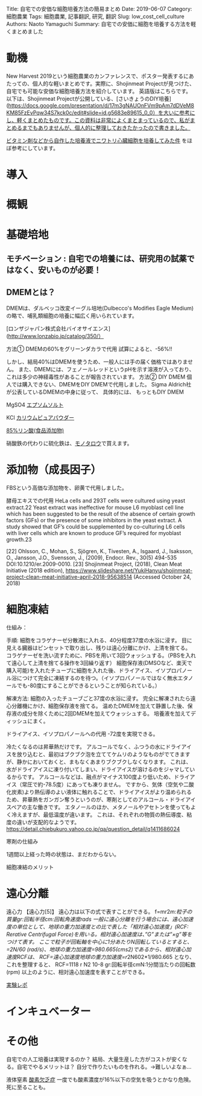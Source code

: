 Title: 自宅での安価な細胞培養方法の簡易まとめ
Date: 2019-06-07
Category: 細胞農業
Tags: 細胞農業, 記事翻訳, 研究, 翻訳
Slug: low_cost_cell_culture
Authors: Naoto Yamaguchi
Summary: 自宅での安価に細胞を培養する方法を軽くまとめました


# 動機
New Harvest 2019という細胞農業のカンファレンスで、ポスター発表するにあたっての、個人的な軽いまとめです。実際に、Shojinmeat Projectが見つけた、自宅でも可能な安価な細胞培養方法を紹介しています。
英語版はこちらです。以下は、Shojinmeat Projectが公開している、[さいきょうのDIY培養](https://docs.google.com/presentation/d/17m3gNAUOnFVm9pAm7dDVeM8KM85FzEvPqw34S7kck0c/edit#slide=id.g5683e89615_0_0）を大いに参考にし、軽くまとめたものです。この資料は非常によくまとまっているので、私がまとめるまでもありませんが、個人的に整理しておきたかったので書きました。

[ビタミン剤などから自作した培養液でニワトリ心臓細胞を培養してみた件](http://animescience.net/?p=3647)
をほぼ参考にしています。



# 導入


# 概観


# 基礎培地
## モチベーション : 自宅での培養には、研究用の試薬ではなく、安いものが必要！
## DMEMとは？
DMEMは、ダルベッコ改変イーグル培地(Dulbecco's Modifies Eagle Medium)の略で、哺乳類細胞の培養に幅広く用いられています。


[ロンザジャパン株式会社バイオサイエンス](http://www.lonzabio.jp/catalog/350/）

方法① DMEMの60%をグリーンダカラで代用
試算によると、-56%!!

しかし、結局40%はDMEMを使うため、一般人には手の届く価格ではありません。
また、DMEMには、フェノールレッドというpHを示す溶液が入っており、これは多少の神経毒性があることが報告されています。
方法② DIY DMEM
個人では購入できない、DMEMをDIY DMEMで代用しました。
Sigma Aldrich社が公表しているDMEMの中身に従って、
具体的には、
もっともDIY DMEM


MgSO4
[エプソムソルト](https://www.amazon.co.jp/%E3%82%A8%E3%83%97%E3%82%BD%E3%83%A0%E3%82%BD%E3%83%AB%E3%83%88-%E7%A1%AB%E9%85%B8%E3%83%9E%E3%82%B0%E3%83%8D%E3%82%B7%E3%82%A6%E3%83%A0-99-5-%E3%82%AA%E3%83%BC%E3%83%AB%E3%83%AA%E3%82%AD%E3%83%83%E3%83%89-%E5%90%84%E3%82%B5%E3%82%A4%E3%82%BA%E9%81%B8%E3%81%B9%E3%81%BE%E3%81%99/dp/B077PBRZKW/ref=sr_1_2_sspa?__mk_ja_JP=%E3%82%AB%E3%82%BF%E3%82%AB%E3%83%8A&keywords=%E7%A1%AB%E9%85%B8%E3%83%9E%E3%82%B0%E3%83%8D%E3%82%B7%E3%82%A6%E3%83%A0&qid=1562415735&s=gateway&sr=8-2-spons&psc=1)

KCl
[カリウムピュアパウダー](https://www.amazon.co.jp/NOW-Foods-733739014719-100%EF%BC%85%E3%83%94%E3%83%A5%E3%82%A2%E3%83%91%E3%82%A6%E3%83%80%E3%83%BC%EF%BC%88%E3%82%B0%E3%83%AB%E3%82%B3%E3%83%B3%E9%85%B8%E7%B5%90%E5%90%88%EF%BC%89-%E6%B5%B7%E5%A4%96%E7%9B%B4%E9%80%81%E5%93%81/dp/B0015C2ZI2/ref=pd_sbs_121_5/357-8514783-3116511?_encoding=UTF8&pd_rd_i=B0015C2ZI2&pd_rd_r=efa5fd70-9fe9-11e9-8924-833d5d723e91&pd_rd_w=MOB3n&pd_rd_wg=Lpn24&pf_rd_p=ad2ea29d-ea11-483c-9db2-6b5875bb9b73&pf_rd_r=GDX1GF1S1V4BG41MSH7F&psc=1&refRID=GDX1GF1S1V4BG41MSH7F)

[85%リン酸(食品添加物)](https://www.amazon.co.jp/MATSUBA-85-%E3%83%AA%E3%83%B3%E9%85%B8%E3%80%90%E9%A3%9F%E5%93%81%E6%B7%BB%E5%8A%A0%E7%89%A9%E3%80%91/dp/B071JDSJBC/ref=sr_1_1?s=food-beverage&ie=UTF8&qid=1517748041&sr=1-1&keywords=%E3%83%AA%E3%83%B3%E9%85%B8)

硝酸鉄の代わりに硫化鉄は、[モノタロウ](https://www.monotaro.com/g/01278495/?t.q=%89%96%89%BB%93S)で買えます。


# 添加物（成長因子）
FBSという高価な添加物を、卵黄で代用しました。





酵母エキスでの代用
 HeLa cells and 293T cells were cultured using yeast extract.22 Yeast extract was ineffective for mouse L6 myoblast cell line which has been suggested to be the result of the absence of certain growth factors (GFs) or the presence of some inhibitors in the yeast extract.  A study showed that GF’s could be supplemented by co-culturing L6 cells with liver cells which are known to produce GF’s required for myoblast growth.23 

[22] Ohlsson, C., Mohan, S., Sjögren, K., Tivesten, A., Isgaard, J., Isaksson, O., Jansson, J.O., Svensson, J., (2009), Endocr. Rev., 30(5) 494-535 DOI:10.1210/er.2009-0010.
[23] Shojinmeat Project, (2018), Clean Meat Initiative (2018 edition), https://www.slideshare.net/YukiHanyu/shojinmeat-project-clean-meat-initiative-april-2018-95638514 (Accessed October 24, 2018)


# 細胞凍結
仕組み：

手順:
細胞をコラゲナーゼ分散液に入れる、40分程度37度の水浴に浸す。
目に見える臓器はピンセットで取り出し、残りは遠心分離にかけ、上清を捨てる。
コラゲナーゼを洗い流すために、PBSを用いて3回ウォッシュする。（PBSを入れて遠心して上清を捨てる操作を3回繰り返す）
細胞保存液(DMSOなど、楽天で購入可能)を入れたチューブに細胞を入れた後、ドライアイス、イソプロパノール浴につけて完全に凍結するのを待つ。（イソプロパノールではなく無水エタノールでも-80度にすることができるということが知られている。）

解凍方法:
細胞の入ったチューブごと37度の水浴に浸す。
完全に解凍されたら遠心分離機にかけ、細胞保存液を捨てる。
温めたDMEMを加えて静置した後、保存液の成分を除くために2回DMEMを加えてウォッシュする。
培養液を加えてディッシュにまく。

ドライアイス、イソプロパノールへの代用
-72度を実現できる。


冷たくなるのは昇華熱だけです。
アルコールでなく、ふつうの水にドライアイスを放り込むと、最初はブクブク泡を立ててケムリのようなものがでてきますが、静かにおいておくと、まもなくあまりブクブクしなくなります。
これは、水がドライアイスに凍り付いてしまい、ドライアイスが溶けるのをジャマしているからです。
アルコールなどは、融点がマイナス100度より低いため、ドライアイス（常圧で約-78.5度）にあっても凍りません。
ですから、気体（空気や二酸化炭素)より熱伝導のよい液体に触れることで、ドライアイスがより温められるため、昇華熱をガンガン奪うというのが、寒剤としてのアルコール・ドライアイスペアの主な働きです。
エタノールのほか、メタノールやアセトンを使ってもよく冷えますが、最低温度が違います。
これは、それぞれの物質の熱伝導度、粘度の違いが支配的なようです。
https://detail.chiebukuro.yahoo.co.jp/qa/question_detail/q1411686024


寒剤の仕組み

1週間以上経った時の状態は、まだわからない。

細胞凍結のメリット

# 遠心分離
遠心力
【遠心力[5]】
遠心力は以下の式で表すことができる。
f=mr2*m:粒子の質量gr:回転半径cm:回転角速度rads
一般に遠心分離を行う場合には、遠心加速度の単位として、地球の重力加速度との比で表した「相対遠心加速度」(RCF: Rerative Centrifugal Force)を用いる。相対遠心加速度は、”G”または”×g”等をつけて表す。
ここで粒子が回転軸を中心に1分あたりN回転しているとすると、=2N/60 (rad/s)、地球の重力加速度=980.665(cms2)であるから、相対遠心加速度RCFは、
RCF=遠心加速度地球の重力加速度=r*2N602*1/980.665
となり、これを整理すると、
RCF=1118  r  N2  10-8 gr:回転半径cmN:1分間当たりの回転数(rpm)
以上のように、相対遠心加速度を表すことができる。

[実験レポ](https://docs.google.com/document/d/1UCX8Xy5B0NPygs7u16LNwtacJ4_U5QXX/edit)

# インキュベーター 


# その他
自宅での人工培養は実現するのか？
結局、大量生産した方がコストが安くなる。自宅でやるメリットは？
自分で作りたいものを作れる。→難しいよなぁ...


液体窒素
[酸素欠乏症](https://ja.wikipedia.org/wiki/%E9%85%B8%E7%B4%A0%E6%AC%A0%E4%B9%8F%E7%97%87)
一度でも酸素濃度が16%以下の空気を吸うとかなり危険。死に至ることも。
